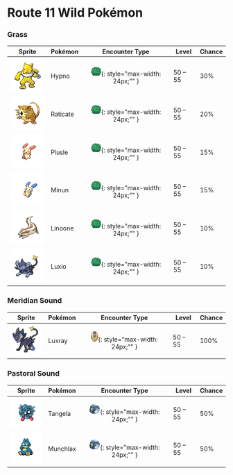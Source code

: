 # Route 11 Wild Pokémon

### Grass

| Sprite | Pokémon | Encounter Type | Level | Chance |
|:------:|---------|:--------------:|-------|--------|
| ![Hypno](../../assets/sprites/hypno/front.gif "Hypno") | Hypno | ![Grass](../../assets/encounter_types/grass.png "Grass"){: style="max-width: 24px;"" } | 50 – 55 | 30% |
| ![Raticate](../../assets/sprites/raticate/front.gif "Raticate") | Raticate | ![Grass](../../assets/encounter_types/grass.png "Grass"){: style="max-width: 24px;"" } | 50 – 55 | 20% |
| ![Plusle](../../assets/sprites/plusle/front.gif "Plusle") | Plusle | ![Grass](../../assets/encounter_types/grass.png "Grass"){: style="max-width: 24px;"" } | 50 – 55 | 15% |
| ![Minun](../../assets/sprites/minun/front.gif "Minun") | Minun | ![Grass](../../assets/encounter_types/grass.png "Grass"){: style="max-width: 24px;"" } | 50 – 55 | 15% |
| ![Linoone](../../assets/sprites/linoone/front.gif "Linoone") | Linoone | ![Grass](../../assets/encounter_types/grass.png "Grass"){: style="max-width: 24px;"" } | 50 – 55 | 10% |
| ![Luxio](../../assets/sprites/luxio/front.gif "Luxio") | Luxio | ![Grass](../../assets/encounter_types/grass.png "Grass"){: style="max-width: 24px;"" } | 50 – 55 | 10% |

### Meridian Sound

| Sprite | Pokémon | Encounter Type | Level | Chance |
|:------:|---------|:--------------:|-------|--------|
| ![Luxray](../../assets/sprites/luxray/front.gif "Luxray") | Luxray | ![Meridian Sound](../../assets/encounter_types/meridian_sound.png "Meridian Sound"){: style="max-width: 24px;"" } | 50 – 55 | 100% |

### Pastoral Sound

| Sprite | Pokémon | Encounter Type | Level | Chance |
|:------:|---------|:--------------:|-------|--------|
| ![Tangela](../../assets/sprites/tangela/front.gif "Tangela") | Tangela | ![Pastoral Sound](../../assets/encounter_types/pastoral_sound.png "Pastoral Sound"){: style="max-width: 24px;"" } | 50 – 55 | 50% |
| ![Munchlax](../../assets/sprites/munchlax/front.gif "Munchlax") | Munchlax | ![Pastoral Sound](../../assets/encounter_types/pastoral_sound.png "Pastoral Sound"){: style="max-width: 24px;"" } | 50 – 55 | 50% |

